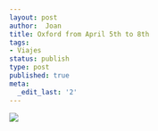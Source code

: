 ```yaml
---
layout: post
author:  Joan
title: Oxford from April 5th to 8th
tags:
- Viajes
status: publish
type: post
published: true
meta:
  _edit_last: '2'
---
```

<img src="http://maps.googleapis.com/maps/api/staticmap?size=353x300&zoom=4&maptype=roadmap%5C&markers=size:mid%7Ccolor:red%7Clabel:1%7Coxford&sensor=false"/>

